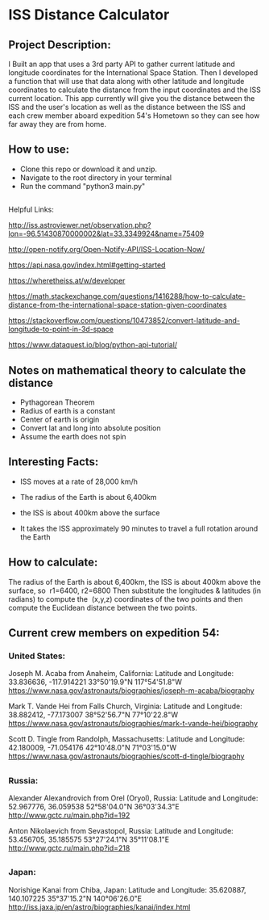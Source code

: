 # ISS Distance Calculator

## Project Description:

I Built an app that uses a 3rd party API to gather current latitude and longitude coordinates for the International Space Station. Then I developed a function that will use that data along with other latitude and longitude coordinates to calculate the distance from the input coordinates and the ISS current location. This app currently will give you the distance between the ISS and the user's
location as well as the distance between the ISS and each crew member aboard expedition 54's Hometown
so they can see how far away they are from home.


## How to use:

- Clone this repo or download it and unzip.
- Navigate to the root directory in your terminal
- Run the command "python3 main.py"


##

Helpful Links:

http://iss.astroviewer.net/observation.php?lon=-96.51430870000002&lat=33.3349924&name=75409

http://open-notify.org/Open-Notify-API/ISS-Location-Now/

https://api.nasa.gov/index.html#getting-started

https://wheretheiss.at/w/developer

https://math.stackexchange.com/questions/1416288/how-to-calculate-distance-from-the-international-space-station-given-coordinates

https://stackoverflow.com/questions/10473852/convert-latitude-and-longitude-to-point-in-3d-space

https://www.dataquest.io/blog/python-api-tutorial/

##

## Notes on mathematical theory to calculate the distance

- Pythagorean Theorem
- Radius of earth is a constant
- Center of earth is origin
- Convert lat and long into absolute position
- Assume the earth does not spin

##

## Interesting Facts:
- ISS moves at a rate of 28,000 km/h

- The radius of the Earth is about 6,400km

- the ISS is about 400km above the surface

- It takes the ISS approximately 90 minutes to travel a full rotation around the Earth


##

## How to calculate:

The radius of the Earth is about 6,400km, the ISS is about 400km above the surface, so 
r1=6400,
r2=6800
Then substitute the longitudes & latitudes (in radians) to compute the 
(x,y,z) coordinates of the two points and then compute the
Euclidean distance between the two points.

##

## Current crew members on expedition 54:

### United States:

Joseph M. Acaba from Anaheim, California:
Latitude and Longitude: 33.836636, -117.914221
33°50'19.9"N 117°54'51.8"W
https://www.nasa.gov/astronauts/biographies/joseph-m-acaba/biography

Mark T. Vande Hei from Falls Church, Virginia:
Latitude and Longitude: 38.882412, -77.173007
38°52'56.7"N 77°10'22.8"W
https://www.nasa.gov/astronauts/biographies/mark-t-vande-hei/biography

Scott D. Tingle from Randolph, Massachusetts:
Latitude and Longitude: 42.180009, -71.054176
42°10'48.0"N 71°03'15.0"W
https://www.nasa.gov/astronauts/biographies/scott-d-tingle/biography

##

### Russia:

Alexander Alexandrovich from Orel (Oryol), Russia:
Latitude and Longitude: 52.967776, 36.059538
52°58'04.0"N 36°03'34.3"E
http://www.gctc.ru/main.php?id=192

Anton Nikolaevich from Sevastopol, Russia:
Latitude and Longitude: 53.456705, 35.185575
53°27'24.1"N 35°11'08.1"E
http://www.gctc.ru/main.php?id=218

##

### Japan:

Norishige Kanai from Chiba, Japan:
Latitude and Longitude: 35.620887, 140.107225
35°37'15.2"N 140°06'26.0"E
http://iss.jaxa.jp/en/astro/biographies/kanai/index.html

##
